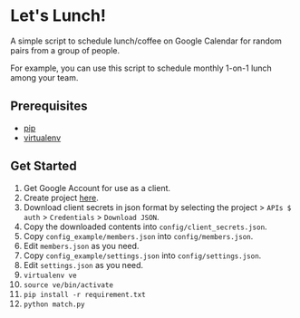 # Let's Lunch!

A simple script to schedule lunch/coffee on Google Calendar for random pairs from a group of people.

For example, you can use this script to schedule monthly 1-on-1 lunch among your team.

## Prerequisites

* [pip](https://pypi.python.org/pypi/pip)
* [virtualenv](http://www.virtualenv.org/)

## Get Started

1. Get Google Account for use as a client.
2. Create project [here](https://console.developers.google.com/project).
3. Download client secrets in json format by selecting the project > `APIs $ auth` > `Credentials` > `Download JSON`.
4. Copy the downloaded contents into `config/client_secrets.json`.
5. Copy `config_example/members.json` into `config/members.json`.
6. Edit `members.json` as you need.
7. Copy `config_example/settings.json` into `config/settings.json`.
8. Edit `settings.json` as you need.
9. `virtualenv ve`
10. `source ve/bin/activate`
11. `pip install -r requirement.txt`
12. `python match.py`
